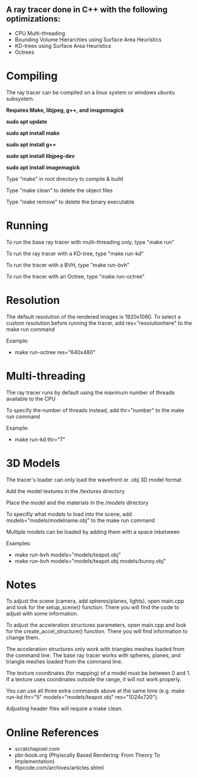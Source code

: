 ## A ray tracer done in C++ with the following optimizations:
* CPU Multi-threading
* Bounding Volume Hierarchies using Surface Area Heuristics
* KD-trees using Surface Area Heuristics
* Octrees

# Compiling
The ray tracer can be compiled on a linux system or windows ubuntu subsystem.

**Requires Make, libjpeg, g++, and imagemagick**

**sudo apt update**

**sudo apt install make**

**sudo apt install g++**

**sudo apt install libjpeg-dev**

**sudo apt install imagemagick**

Type "make" in root directory to compile & build

Type "make clean" to delete the object files

Type "make remove" to delete the binary executable

# Running
To run the base ray tracer with multi-threading only, type "make run"
 
To run the ray tracer with a KD-tree, type "make run-kd"

To run the tracer with a BVH, type "make run-bvh"
 
To run the tracer with an Octree, type "make run-octree"
 
# Resolution
The default resolution of the rendered images is 1920x1080. To select a custom resolution before running the tracer, add res="resolutionhere" to the make run command

Example:
* make run-octree res="640x480"
  
# Multi-threading
The ray tracer runs by default using the maximum number of threads available to the CPU

To specify the number of threads instead, add thr="number" to the make run command

Example: 
* make run-kd thr="7"  

# 3D Models
The tracer's loader can only load the wavefront or .obj 3D model format

Add the model textures in the /textures directory

Place the model and the materials in the /models directory

To specifiy what models to load into the scene, add models="models/modelname.obj" to the make run command 

Multiple models can be loaded by adding them with a space inbetween

Examples:
* make run-bvh models="models/teapot.obj"
* make run-bvh models="models/teapot.obj models/bunny.obj"

# Notes
To adjust the scene (camera, add spheres/planes, lights), open main.cpp and look for the setup_scene() function. There you will find the code to adjust with some information.

To adjust the acceleration structures parameters, open main.cpp and look for the create_accel_structure() function. There you will find information to change them.

The acceleration structures only work with triangles meshes loaded from the command line. 
The base ray tracer works with spheres, planes, and triangle meshes loaded from the command line.

The texture coordinates (for mapping) of a model must be between 0 and 1. If a texture uses coordinates outside the range, it will not work properly.

You can use all three extra commands above at the same time (e.g. make run-kd thr="5" models="models/teapot.obj" res="1024x720").

Adjusting header files will require a make clean.

# Online References
* scratchapixel.com
* pbr-book.org (Phyiscally Based Rendering: From Theory To Implementation)
* flipcode.com/archives/articles.shtml

